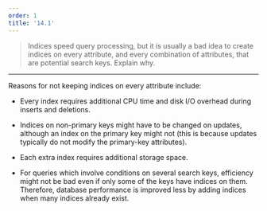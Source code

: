 ```yaml
---
order: 1
title: '14.1'
---
```

> Indices speed query processing, but it is usually a bad idea to create indices on 
> every attribute, and every combination of attributes, that are potential search keys. 
> Explain why. 

--------------------------------

Reasons for not keeping indices on every attribute include: 

* Every index requires additional CPU time and disk I/O overhead during inserts 
and deletions. 

* Indices on non-primary keys might have to be changed on updates, although an 
index on the primary key might not (this is because updates typically do not modify
the primary-key attributes). 

* Each extra index requires additional storage space. 

* For queries which involve conditions on several search keys, efficiency might not 
be bad even if only some of the keys have indices on them. Therefore, database performance
is improved less by adding indices when many indices already exist. 